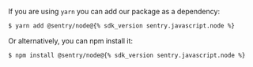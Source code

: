 If you are using `yarn` you can add our package as a dependency:

```bash
$ yarn add @sentry/node@{% sdk_version sentry.javascript.node %}
```

Or alternatively, you can npm install it:

```bash
$ npm install @sentry/node@{% sdk_version sentry.javascript.node %}
```

